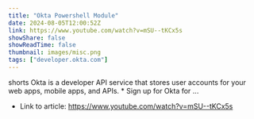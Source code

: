 ```yaml
---
title: "Okta Powershell Module"
date: 2024-08-05T12:00:52Z
link: https://www.youtube.com/watch?v=mSU--tKCx5s
showShare: false
showReadTime: false
thumbnail: images/misc.png
tags: ["developer.okta.com"]
---
```

shorts Okta is a developer API service that stores user accounts for your web apps, mobile apps, and APIs. * Sign up for Okta for ...

- Link to article: https://www.youtube.com/watch?v=mSU--tKCx5s